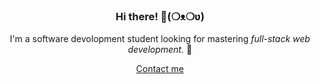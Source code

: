 
<!--
**garaven/garaven** is a ✨ _special_ ✨ repository because its `README.md` (this file) appears on your GitHub profile.

Here are some ideas to get you started:

- 🔭 I’m currently working on ...
- 🌱 I’m currently learning ...
- 👯 I’m looking to collaborate on ...
- 🤔 I’m looking for help with ...
- 💬 Ask me about ...
- 📫 How to reach me: ...
- 😄 Pronouns: ...
- ⚡ Fun fact: ...
-->

<div align="center">
  <h3>Hi there! 👋(❍ᴥ❍ʋ)</h3>
  <p>I'm a software devolopment student looking for mastering <em>full-stack web development.</em> 📌</p>
  <a href="mailto:garaven.camilo@gmail.com">Contact me</a>
</div>
